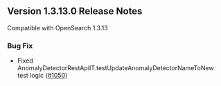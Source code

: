 ## Version 1.3.13.0 Release Notes

Compatible with OpenSearch 1.3.13

### Bug Fix

* Fixed AnomalyDetectorRestApiIT.testUpdateAnomalyDetectorNameToNew test logic ([#1050](https://github.com/opensearch-project/anomaly-detection/pull/1050))

